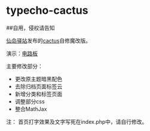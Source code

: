 # typecho-cactus
##自用，侵权请告知

[仙岛驿站][2]发布的[cactus][3]自修魔改版。

演示：[电路板][1]

主要修改部分：
 * 更改原主题暗黑配色
 * 去除归档页面标签云
 * 新增分类和标签页面
 * 调整部分css
 * 整合MathJax
 
注：
首页打字效果及文字写死在index.php中，请自行修改。

 [1]: http://www.yuuuha.com/diode
 [2]: https://www.xde.io/
 [3]: https://github.com/Seevil/cactus
